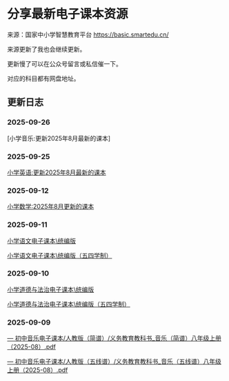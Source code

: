 # 分享最新电子课本资源

来源：国家中小学智慧教育平台 https://basic.smartedu.cn/

来源更新了我也会继续更新。

更新慢了可以在公众号留言或私信催一下。

对应的科目都有网盘地址。
<!-- <img width="800" alt="image" src="https://github.com/user-attachments/assets/3e16f0a4-c317-4375-bbf2-ea754ebd1118" /> -->

## 更新日志

### 2025-09-26
[小学音乐:更新2025年8月最新的课本]

### 2025-09-25
[小学英语:更新2025年8月最新的课本](https://github.com/zhongyuanqi/dianzi-keben/edit/main/%E5%B0%8F%E5%AD%A6%E7%94%B5%E5%AD%90%E8%AF%BE%E6%9C%AC/%E5%B0%8F%E5%AD%A6%E8%8B%B1%E8%AF%AD%E7%94%B5%E5%AD%90%E8%AF%BE%E6%9C%AC.md)

### 2025-09-12
[小学数学:2025年8月更新的课本](https://github.com/zhongyuanqi/dianzi-keben/blob/main/%E5%B0%8F%E5%AD%A6%E7%94%B5%E5%AD%90%E8%AF%BE%E6%9C%AC/%E5%B0%8F%E5%AD%A6%E6%95%B0%E5%AD%A6%E7%94%B5%E5%AD%90%E8%AF%BE%E6%9C%AC.md)

### 2025-09-11
[小学语文电子课本\统编版](https://github.com/zhongyuanqi/dianzi-keben/blob/main/%E5%B0%8F%E5%AD%A6%E7%94%B5%E5%AD%90%E8%AF%BE%E6%9C%AC/%E5%B0%8F%E5%AD%A6%E8%AF%AD%E6%96%87%E7%94%B5%E5%AD%90%E8%AF%BE%E6%9C%AC.md)

[小学语文电子课本\统编版（五四学制）](https://github.com/zhongyuanqi/dianzi-keben/blob/main/%E5%B0%8F%E5%AD%A6%E7%94%B5%E5%AD%90%E8%AF%BE%E6%9C%AC/%E5%B0%8F%E5%AD%A6%E8%AF%AD%E6%96%87%E7%94%B5%E5%AD%90%E8%AF%BE%E6%9C%AC.md)

### 2025-09-10
[小学道德与法治电子课本\统编版](https://github.com/zhongyuanqi/dianzi-keben/blob/main/%E5%B0%8F%E5%AD%A6%E7%94%B5%E5%AD%90%E8%AF%BE%E6%9C%AC/%E5%B0%8F%E5%AD%A6%E9%81%93%E5%BE%B7%E4%B8%8E%E6%B3%95%E6%B2%BB%E7%94%B5%E5%AD%90%E8%AF%BE%E6%9C%AC.md)

[小学道德与法治电子课本\统编版（五四学制）](https://github.com/zhongyuanqi/dianzi-keben/blob/main/%E5%B0%8F%E5%AD%A6%E7%94%B5%E5%AD%90%E8%AF%BE%E6%9C%AC/%E5%B0%8F%E5%AD%A6%E9%81%93%E5%BE%B7%E4%B8%8E%E6%B3%95%E6%B2%BB%E7%94%B5%E5%AD%90%E8%AF%BE%E6%9C%AC.md)

### 2025-09-09
[–– 初中音乐电子课本/人教版（简谱）/义务教育教科书_音乐（简谱）八年级上册（2025-08）.pdf](https://github.com/zhongyuanqi/dianzi-keben/blob/main/%E5%88%9D%E4%B8%AD%E7%94%B5%E5%AD%90%E8%AF%BE%E6%9C%AC/%E5%88%9D%E4%B8%AD%E9%9F%B3%E4%B9%90%E7%94%B5%E5%AD%90%E8%AF%BE%E6%9C%AC)  

[–– 初中音乐电子课本/人教版（五线谱）/义务教育教科书_音乐（五线谱）八年级上册（2025-08）.pdf](https://github.com/zhongyuanqi/dianzi-keben/blob/main/%E5%88%9D%E4%B8%AD%E7%94%B5%E5%AD%90%E8%AF%BE%E6%9C%AC/%E5%88%9D%E4%B8%AD%E9%9F%B3%E4%B9%90%E7%94%B5%E5%AD%90%E8%AF%BE%E6%9C%AC)  
